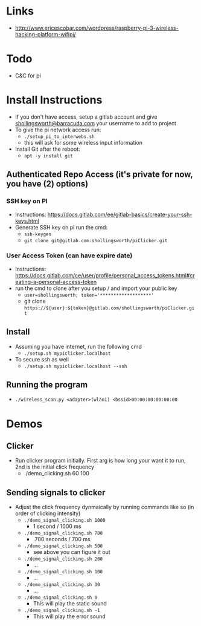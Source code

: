 # Links
   * http://www.ericescobar.com/wordpress/raspberry-pi-3-wireless-hacking-platform-wifipi/

# Todo
* C&C for pi

# Install Instructions
* If you don't have access, setup a gitlab account and give shollingsworth@barracuda.com your username to add to project
* To give the pi network access run:
    * `./setup_pi_to_interwebs.sh` 
    * this will ask for some wireless input information
* Install Git after the reboot:
    * `apt -y install git`

## Authenticated Repo Access (it's private for now, you have (2) options)

### SSH key on PI
* Instructions: https://docs.gitlab.com/ee/gitlab-basics/create-your-ssh-keys.html
* Generate SSH key on pi run the cmd:
    * `ssh-keygen`
    * `git clone git@gitlab.com:shollingsworth/piClicker.git`

### User Access Token (can have expire date)
* Instructions: https://docs.gitlab.com/ce/user/profile/personal_access_tokens.html#creating-a-personal-access-token
* run the cmd to clone after you setup / and import your public key
    * `user=shollingsworth; token='*******************'`
    * git clone `https://${user}:${token}@gitlab.com/shollingsworth/piClicker.git`

## Install
* Assuming you have internet, run the following cmd
    * `./setup.sh mypiclicker.localhost`
* To secure ssh as well
    * `./setup.sh mypiclicker.localhost --ssh`

## Running the program
* `./wireless_scan.py <adapter>(wlan1) <bssid>00:00:00:00:00:00`

# Demos
## Clicker
* Run clicker program initially. First arg is how long your want it to run, 2nd is the initial click frequency
    * ./demo_clicking.sh 60 100

## Sending signals to clicker
* Adjust the click frequency dynmaically by running commands like so (in order of clicking intensity)
    * `./demo_signal_clicking.sh 1000` 
        * 1 second / 1000 ms
    * `./demo_signal_clicking.sh 700`
        * .700 seconds / 700 ms
    * `./demo_signal_clicking.sh 500`
        * see above you can figure it out
    * `./demo_signal_clicking.sh 200`
        * ...
    * `./demo_signal_clicking.sh 100`
        * ...
    * `./demo_signal_clicking.sh 30`
        * ...
    * `./demo_signal_clicking.sh 0`
        * This will play the static sound
    * `./demo_signal_clicking.sh -1`
        * This will play the error sound
